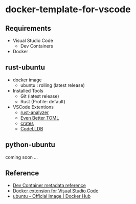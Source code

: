# docker-template-for-vscode

## Requirements
- Visual Studio Code
    - Dev Containers
- Docker

## rust-ubuntu
- docker image
	- ubuntu : rolling (latest release)
- Installed Tools
	- Git  (latest release)
	- Rust (Profile: default)
- VSCode Extentions
	- [rust-analyzer](https://marketplace.visualstudio.com/items?itemName=rust-lang.rust-analyzer)
	- [Even Better TOML](https://marketplace.visualstudio.com/items?itemName=tamasfe.even-better-toml)
	- [crates](https://marketplace.visualstudio.com/items?itemName=serayuzgur.crates)
	- [CodeLLDB](https://marketplace.visualstudio.com/items?itemName=vadimcn.vscode-lldb)

## python-ubuntu

coming soon ...

## Reference

- [Dev Container metadata reference](https://containers.dev/implementors/json_reference/)
- [Docker extension for Visual Studio Code](https://code.visualstudio.com/docs/containers/overview)
- [ubuntu - Official Image | Docker Hub](https://hub.docker.com/_/ubuntu)
